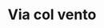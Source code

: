 ---
layout: post
title: Via col vento
director: Victor Fleming
year: 1939
cover: https://images.mubicdn.net/images/film/919/cache-8458-1657550612/image-w1280.jpg
imdb_id: tt0031381
---